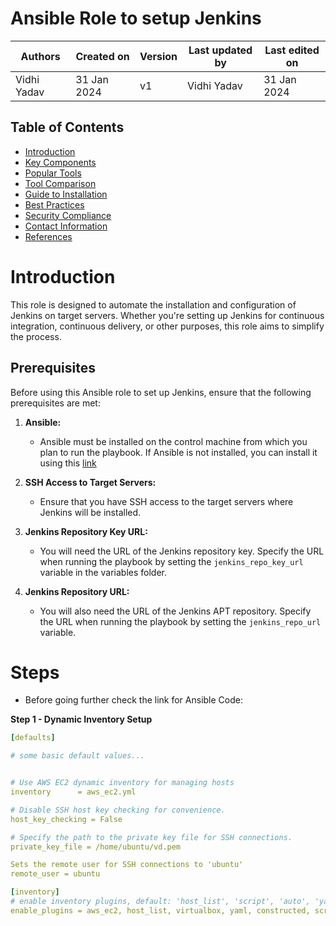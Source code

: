 # Ansible Role to setup Jenkins


|   Authors        |  Created on   |  Version   | Last updated by | Last edited on |
| -----------------| --------------| -----------|---------------- | -------------- |
| Vidhi Yadav      |  31 Jan 2024   |     v1     | Vidhi Yadav     | 31 Jan 2024    |


## Table of Contents
+ [Introduction](#Introduction)
+ [Key Components](#key-points)
+ [Popular Tools](#popular-tools)
+ [Tool Comparison](#tool-comparison)
+ [Guide to Installation](#Installing-OWASP-Dependency-Check)
+ [Best Practices](#best-practices)
+ [Security Compliance](#security-compliance)
+ [Contact Information](#contact-information)
+ [References](#references)

# Introduction
This role is designed to automate the installation and configuration of Jenkins on target servers. Whether you're setting up Jenkins for continuous integration, continuous delivery, or other purposes, this role aims to simplify the process.

## Prerequisites

Before using this Ansible role to set up Jenkins, ensure that the following prerequisites are met:

1. **Ansible:**
   - Ansible must be installed on the control machine from which you plan to run the playbook. If Ansible is not installed, you can install it using this [link](https://docs.ansible.com/ansible/latest/installation_guide/intro_installation.html)

2. **SSH Access to Target Servers:**
   - Ensure that you have SSH access to the target servers where Jenkins will be installed.

4. **Jenkins Repository Key URL:**
   - You will need the URL of the Jenkins repository key. Specify the URL when running the playbook by setting the `jenkins_repo_key_url` variable in the variables folder.

5. **Jenkins Repository URL:**
   - You will also need the URL of the Jenkins APT repository. Specify the URL when running the playbook by setting the `jenkins_repo_url` variable.

# Steps 
* Before going further check the link for Ansible Code:

**Step 1 - Dynamic Inventory Setup** 

```yaml
[defaults]

# some basic default values...


# Use AWS EC2 dynamic inventory for managing hosts
inventory      = aws_ec2.yml

# Disable SSH host key checking for convenience.
host_key_checking = False

# Specify the path to the private key file for SSH connections.
private_key_file = /home/ubuntu/vd.pem

Sets the remote user for SSH connections to 'ubuntu'
remote_user = ubuntu

[inventory]
# enable inventory plugins, default: 'host_list', 'script', 'auto', 'yaml', 'ini', 'toml'
enable_plugins = aws_ec2, host_list, virtualbox, yaml, constructed, script, auto, ini, toml
```


